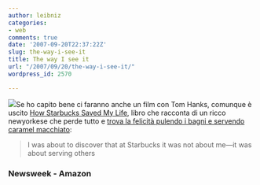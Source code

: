 ```yaml
---
author: leibniz
categories:
- web
comments: true
date: '2007-09-20T22:37:22Z'
slug: the-way-i-see-it
title: The way I see it
url: "/2007/09/20/the-way-i-see-it/"
wordpress_id: 2570

---
```

![](http://www.thisnext.com/media/230x230/Starbucks-Skim-Latte_8872C08C.jpg)Se ho capito bene ci faranno anche un film con Tom Hanks, comunque è uscito [How Starbucks Saved My Life](http://www.amazon.com/How-Starbucks-Saved-Life-Privilege/dp/1592402860), libro che racconta di un ricco newyorkese che perde tutto e [trova la felicità pulendo i bagni e servendo caramel macchiato](http://www.msnbc.msn.com/id/20893320/site/newsweek/?from=rss):

> I was about to discover that at Starbucks it was not about me—it was about serving others

### Newsweek - Amazon 
